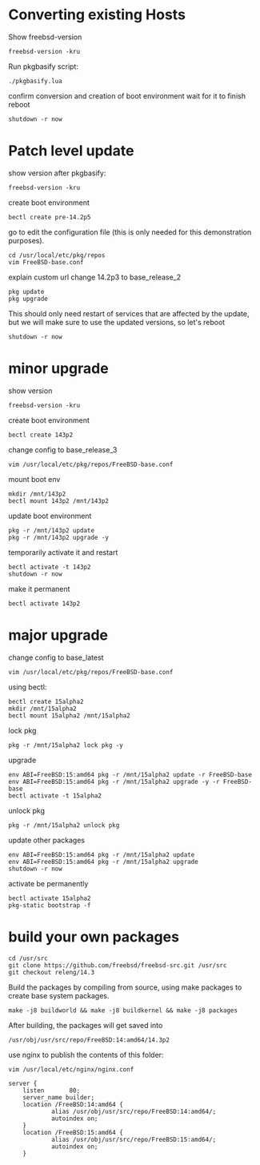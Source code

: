 # Converting existing Hosts
Show freebsd-version
```
freebsd-version -kru
```

Run pkgbasify script:
```
./pkgbasify.lua
```
confirm conversion and creation of boot environment
wait for it to finish
reboot
```
shutdown -r now
```

# Patch level update
show version after pkgbasify:
```
freebsd-version -kru
```
create boot environment
```
bectl create pre-14.2p5
```

go to edit the configuration file (this is only needed for this demonstration purposes).
```
cd /usr/local/etc/pkg/repos
vim FreeBSD-base.conf
```
explain custom url
change 14.2p3 to base_release_2
```
pkg update
pkg upgrade
```

This should only need restart of services that are affected by the update, but we will make sure to use the updated versions, so let's reboot
```
shutdown -r now
```

# minor upgrade
show version
```
freebsd-version -kru
```
create boot environment
```
bectl create 143p2
```

change config to base_release_3
```
vim /usr/local/etc/pkg/repos/FreeBSD-base.conf
```
mount boot env
```
mkdir /mnt/143p2
bectl mount 143p2 /mnt/143p2
```
update boot environment
```
pkg -r /mnt/143p2 update
pkg -r /mnt/143p2 upgrade -y
```
temporarily activate it and restart
```
bectl activate -t 143p2
shutdown -r now
```
make it permanent
```
bectl activate 143p2
```

# major upgrade
change config to base_latest
```
vim /usr/local/etc/pkg/repos/FreeBSD-base.conf
```
using bectl:
```
bectl create 15alpha2
mkdir /mnt/15alpha2
bectl mount 15alpha2 /mnt/15alpha2
```
lock pkg
```
pkg -r /mnt/15alpha2 lock pkg -y
```
upgrade
```
env ABI=FreeBSD:15:amd64 pkg -r /mnt/15alpha2 update -r FreeBSD-base
env ABI=FreeBSD:15:amd64 pkg -r /mnt/15alpha2 upgrade -y -r FreeBSD-base
bectl activate -t 15alpha2
```
unlock pkg
```
pkg -r /mnt/15alpha2 unlock pkg
```
update other packages
```
env ABI=FreeBSD:15:amd64 pkg -r /mnt/15alpha2 update
env ABI=FreeBSD:15:amd64 pkg -r /mnt/15alpha2 upgrade
shutdown -r now
```
activate be permanently
```
bectl activate 15alpha2
pkg-static bootstrap -f
```

# build your own packages
```
cd /usr/src
git clone https://github.com/freebsd/freebsd-src.git /usr/src
git checkout releng/14.3
```
Build the packages by compiling from source, using make packages to create base system packages.
```
make -j8 buildworld && make -j8 buildkernel && make -j8 packages
```

After building, the packages will get saved into 
```
/usr/obj/usr/src/repo/FreeBSD:14:amd64/14.3p2
```

use nginx to publish the contents of this folder:
```
vim /usr/local/etc/nginx/nginx.conf
```

```nginx
server {
	listen       80;
	server_name builder;
	location /FreeBSD:14:amd64 {
			alias /usr/obj/usr/src/repo/FreeBSD:14:amd64/;
			autoindex on;
	}
	location /FreeBSD:15:amd64 {
			alias /usr/obj/usr/src/repo/FreeBSD:15:amd64/;
			autoindex on;
	}
```